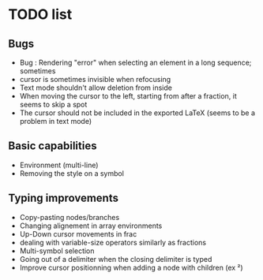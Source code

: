 # TODO list

## Bugs
- Bug : Rendering "error" when selecting an element in a long sequence; sometimes
- cursor is sometimes invisible when refocusing
- Text mode shouldn't allow deletion from inside
- When moving the cursor to the left, starting from after a fraction, it seems to skip a spot
- The cursor should not be included in the exported LaTeX (seems to be a problem in text mode)

## Basic capabilities
- Environment (multi-line)
- Removing the style on a symbol

## Typing improvements
- Copy-pasting nodes/branches
- Changing alignement in array environments
- Up-Down cursor movements in frac
- dealing with variable-size operators similarly as fractions
- Multi-symbol selection
- Going out of a delimiter when the closing delimiter is typed
- Improve cursor positionning when adding a node with children (ex ²)